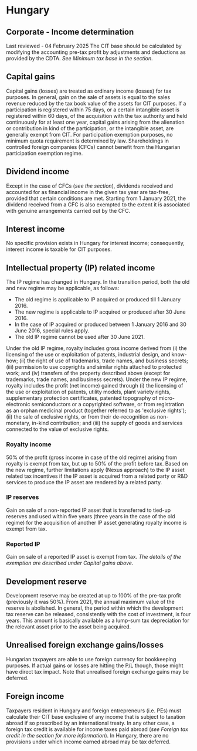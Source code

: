 # Hungary
## Corporate - Income determination
Last reviewed - 04 February 2025
The CIT base should be calculated by modifying the accounting pre-tax profit by adjustments and deductions as provided by the CDTA. _See Minimum tax base in the_ _section_.
## Capital gains
Capital gains (losses) are treated as ordinary income (losses) for tax purposes. In general, gain on the sale of assets is equal to the sales revenue reduced by the tax book value of the assets for CIT purposes.
If a participation is registered within 75 days, or a certain intangible asset is registered within 60 days, of the acquisition with the tax authority and held continuously for at least one year, capital gains arising from the alienation or contribution in kind of the participation, or the intangible asset, are generally exempt from CIT.
For participation exemption purposes, no minimum quota requirement is determined by law. Shareholdings in controlled foreign companies (CFCs) cannot benefit from the Hungarian participation exemption regime.
## Dividend income
Except in the case of CFCs (_see the_ _section_), dividends received and accounted for as financial income in the given tax year are tax-free, provided that certain conditions are met. Starting from 1 January 2021, the dividend received from a CFC is also exempted to the extent it is associated with genuine arrangements carried out by the CFC.
## Interest income
No specific provision exists in Hungary for interest income; consequently, interest income is taxable for CIT purposes.
## Intellectual property (IP) related income
The IP regime has changed in Hungary. In the transition period, both the old and new regime may be applicable, as follows:
  * The old regime is applicable to IP acquired or produced till 1 January 2016.
  * The new regime is applicable to IP acquired or produced after 30 June 2016.
  * In the case of IP acquired or produced between 1 January 2016 and 30 June 2016, special rules apply.
  * The old IP regime cannot be used after 30 June 2021.


Under the old IP regime, royalty includes gross income derived from (i) the licensing of the use or exploitation of patents, industrial design, and know-how; (ii) the right of use of trademarks, trade names, and business secrets; (iii) permission to use copyrights and similar rights attached to protected work; and (iv) transfers of the property described above (except for trademarks, trade names, and business secrets).
Under the new IP regime, royalty includes the profit (net income) gained through (i) the licensing of the use or exploitation of patents, utility models, plant variety rights, supplementary protection certificates, patented topography of micro-electronic semiconductors or a copyrighted software, or from registration as an orphan medicinal product (together referred to as 'exclusive rights'); (ii) the sale of exclusive rights, or from their de-recognition as non-monetary, in-kind contribution; and (iii) the supply of goods and services connected to the value of exclusive rights.
### Royalty income
50% of the profit (gross income in case of the old regime) arising from royalty is exempt from tax, but up to 50% of the profit before tax. Based on the new regime, further limitations apply (Nexus approach) to the IP asset related tax incentives if the IP asset is acquired from a related party or R&D services to produce the IP asset are rendered by a related party.
### IP reserves
Gain on sale of a non-reported IP asset that is transferred to tied-up reserves and used within five years (three years in the case of the old regime) for the acquisition of another IP asset generating royalty income is exempt from tax.
### Reported IP
Gain on sale of a reported IP asset is exempt from tax. _The details of the exemption are described under Capital gains above_.
## Development reserve
Development reserve may be created at up to 100% of the pre-tax profit (previously it was 50%). From 2021, the annual maximum value of the reserve is abolished. In general, the period within which the development tax reserve can be released, consistently with the cost of investment, is four years. This amount is basically available as a lump-sum tax depreciation for the relevant asset prior to the asset being acquired.
## Unrealised foreign exchange gains/losses
Hungarian taxpayers are able to use foreign currency for bookkeeping purposes. If actual gains or losses are hitting the P/L though, those might have direct tax impact. Note that unrealised foreign exchange gains may be deferred.
## Foreign income
Taxpayers resident in Hungary and foreign entrepreneurs (i.e. PEs) must calculate their CIT base exclusive of any income that is subject to taxation abroad if so prescribed by an international treaty. In any other case, a foreign tax credit is available for income taxes paid abroad (_see Foreign tax credit in the section for more information_).
In Hungary, there are no provisions under which income earned abroad may be tax deferred.
